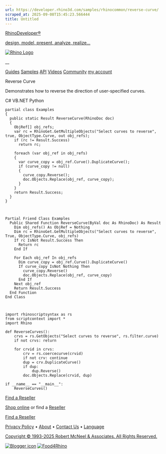 ```yaml
---
url: https://developer.rhino3d.com/samples/rhinocommon/reverse-curve/
scraped_at: 2025-09-08T15:45:23.566444
title: Untitled
---
```


[RhinoDeveloper®](/)

[design, model, present, analyze, realize...](/)

[![Rhino Logo](https://developer.rhino3d.com/images/rhinodevlogo.png)](/)

__

[Guides](https://developer.rhino3d.com/guides)
[Samples](https://developer.rhino3d.com/samples)
[API](https://developer.rhino3d.com/api)
[Videos](https://developer.rhino3d.com/videos)
[Community](https://discourse.mcneel.com/c/rhino-developer) [my account
](https://www.rhino3d.com/my-account/ "Manage your account, licenses, and
teams")

Reverse Curve

Demonstrates how to reverse the direction of user-specified curves.

C# VB.NET Python

    
    
    partial class Examples
    {
      public static Result ReverseCurve(RhinoDoc doc)
      {
        ObjRef[] obj_refs;
        var rc = RhinoGet.GetMultipleObjects("Select curves to reverse", true, ObjectType.Curve, out obj_refs);
        if (rc != Result.Success)
          return rc;
    
        foreach (var obj_ref in obj_refs)
        {
          var curve_copy = obj_ref.Curve().DuplicateCurve();
          if (curve_copy != null)
          {
            curve_copy.Reverse();
            doc.Objects.Replace(obj_ref, curve_copy);
          }
        }
        return Result.Success;
      }
    }
    
    
    
    Partial Friend Class Examples
      Public Shared Function ReverseCurve(ByVal doc As RhinoDoc) As Result
    	Dim obj_refs() As ObjRef = Nothing
    	Dim rc = RhinoGet.GetMultipleObjects("Select curves to reverse", True, ObjectType.Curve, obj_refs)
    	If rc IsNot Result.Success Then
    	  Return rc
    	End If
    
    	For Each obj_ref In obj_refs
    	  Dim curve_copy = obj_ref.Curve().DuplicateCurve()
    	  If curve_copy IsNot Nothing Then
    		curve_copy.Reverse()
    		doc.Objects.Replace(obj_ref, curve_copy)
    	  End If
    	Next obj_ref
    	Return Result.Success
      End Function
    End Class
    
    
    
    import rhinoscriptsyntax as rs
    from scriptcontext import *
    import Rhino
    
    def ReverseCurves():
        crvs = rs.GetObjects("Select curves to reverse", rs.filter.curve)
        if not crvs: return
    
        for crvid in crvs:
            crv = rs.coercecurve(crvid)
            if not crv: continue
            dup = crv.DuplicateCurve()
            if dup:
                dup.Reverse()
            doc.Objects.Replace(crvid, dup)
    
    if __name__ == "__main__":
        ReverseCurves()
    

  

[Find a Reseller](https://www.rhino3d.com/sales)

[Shop online](https://www.rhino3d.com/store) or find a
[Reseller](https://www.rhino3d.com/sales)

[Find a Reseller](https://www.rhino3d.com/sales)

[Privacy Policy](https://www.rhino3d.com/privacy) •
[About](https://www.rhino3d.com/mcneel/about) • [Contact
Us](https://www.rhino3d.com/mcneel/contact) • [
Language](https://www.rhino3d.com/language "Change to a different region or
language")

[Copyright © 1993-2025 Robert McNeel & Associates. All Rights
Reserved.](https://www.rhino3d.com/mcneel/about)

[](https://www.facebook.com/McNeelRhinoceros/)
[](https://twitter.com/bobmcneel) [](https://www.linkedin.com/groups/75313/)
[](https://www.youtube.com/user/RhinoGuide/videos) [](https://vimeo.com/rhino)
[![Blogger
icon](https://developer.rhino3d.com/images/blogger.svg)](http://blog.rhino3d.com/)
[![Food4Rhino](https://developer.rhino3d.com/images/f4r_icon_01.svg)](https://www.food4rhino.com)


